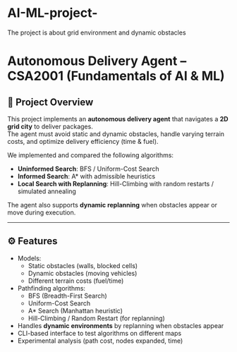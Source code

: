 # AI-ML-project-
The project is about grid environment and dynamic obstacles 
# Autonomous Delivery Agent – CSA2001 (Fundamentals of AI & ML)

## 📌 Project Overview
This project implements an **autonomous delivery agent** that navigates a **2D grid city** to deliver packages.  
The agent must avoid static and dynamic obstacles, handle varying terrain costs, and optimize delivery efficiency (time & fuel).  

We implemented and compared the following algorithms:
- **Uninformed Search**: BFS / Uniform-Cost Search  
- **Informed Search**: A* with admissible heuristics  
- **Local Search with Replanning**: Hill-Climbing with random restarts / simulated annealing  

The agent also supports **dynamic replanning** when obstacles appear or move during execution.

---

## ⚙️ Features
- Models:
  - Static obstacles (walls, blocked cells)  
  - Dynamic obstacles (moving vehicles)  
  - Different terrain costs (fuel/time)  
- Pathfinding algorithms:
  - BFS (Breadth-First Search)  
  - Uniform-Cost Search  
  - A* Search (Manhattan heuristic)  
  - Hill-Climbing / Random Restart (for replanning)  
- Handles **dynamic environments** by replanning when obstacles appear  
- CLI-based interface to test algorithms on different maps  
- Experimental analysis (path cost, nodes expanded, time)  
